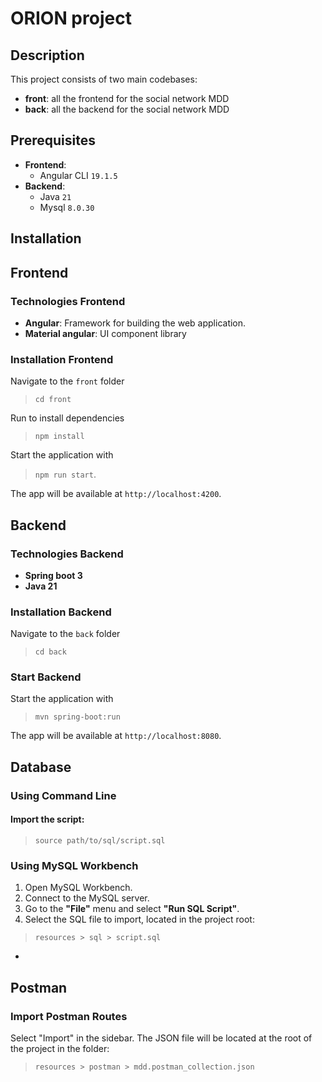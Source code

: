 # ORION project

## Description
This project consists of two main codebases:
- **front**: all the frontend for the social network MDD
- **back**: all the backend for the social network MDD

## Prerequisites
- **Frontend**:
  - Angular CLI `19.1.5`
- **Backend**:
  - Java `21`
  - Mysql `8.0.30`
  
## Installation

## Frontend

### Technologies Frontend
- **Angular**: Framework for building the web application.
- **Material angular**:  UI component library
### Installation Frontend 

Navigate to the `front` folder
>  `cd front`

Run to install dependencies
>  `npm install` 

Start the application with
>  `npm run start`. 

The app will be available at `http://localhost:4200`.

## Backend

### Technologies Backend
- **Spring boot 3** 
- **Java 21**

### Installation Backend

Navigate to the `back` folder
>  `cd back`

### Start Backend
Start the application with 
> `mvn spring-boot:run` 

The app will be available at `http://localhost:8080`.

## Database  

### Using Command Line  

#### Import the script:  
> `source path/to/sql/script.sql`  

### Using MySQL Workbench  

1. Open MySQL Workbench.  
2. Connect to the MySQL server.  
3. Go to the **"File"** menu and select **"Run SQL Script"**.  
4. Select the SQL file to import, located in the project root: 
  > `resources > sql > script.sql`
-
## Postman

### Import Postman Routes

Select "Import" in the sidebar. 
The JSON file will be located at the root of the project in the folder: 
> `resources > postman > mdd.postman_collection.json`
